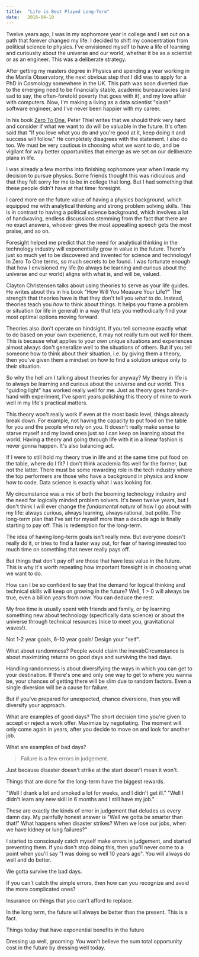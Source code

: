 ```yaml
---
title:  "Life is Best Played Long-Term"
date:   2016-04-10
---
```


Twelve years ago, I was in my sophomore year in college and I set out on a path that forever changed my life: I decided to shift my concentration from political science to physics. I've envisioned myself to have a life of learning and curiousity about the universe and our world, whether it be as a scientist or as an engineer. This was a deliberate strategy.

After getting my masters degree in Physics and spending a year working in the Manila Observatory, the next obvious step that I did was to apply for a PhD in Cosmology somewhere in the UK. This path was soon diverted due to the emerging need to be financially stable, academic bureaucracies (and sad to say, the often-foretold poverty that goes with it), and my love affair with computers. Now, I'm making a living as a data scientist "slash" software engineer, and I've never been happier with my career.

In his book [Zero To One](http://zerotoonebook.com/), Peter Thiel writes that we should think very hard and consider if what we want to do will be valuable in the future. It's often said that "If you love what you do and you're good at it, keep doing it and success will follow." He completely disagrees with the statement. I also do too. We must be very cautious in choosing what we want to do, and be vigilant for way better opportunities that emerge as we set on our deliberate plans in life.

I was already a few months into finishing sophomore year when I made my decision to pursue physics. Some friends thought this was ridiculous and that they felt sorry for me to be in college that long. But I had something that these people didn't have at that time: foresight.

I cared more on the future value of having a physics background, which equipped me with analytical thinking and strong problem solving skills. This is in contrast to having a political science background, which involves a lot of handwaving, endless discussions stemming from the fact that there are no exact answers, whoever gives the most appealling speech gets the most praise, and so on.

Foresight helped me predict that the need for analytical thinking in the technology industry will exponentially grow in value in the future. There's just so much yet to be discovered and invented for science and technology! In Zero To One terms, so much secrets to be found. I was fortunate enough that how I envisioned my life (to always be learning and curious about the universe and our world) aligns with what is, and will be, valued.

Clayton Christensen talks about using theories to serve as your life guides. He writes about this in his book "How Will You Measure Your Life?" The strength that theories have is that they don't tell you _what_ to do. Instead, theories teach you _how_ to think about things. It helps you frame a problem or situation (or life in general) in a way that lets you methodically find your most optimal options moving forward.

Theories also don't operate on hindsight. If you tell someone exactly what to do based on your own experience, it may not really turn out well for them. This is because what applies to your own unique situations and experiences almost always don't generalize well to the situations of others. But if you tell someone how to think about their situation, i.e. by giving them a theory, then you've given them a mindset on how to find a solution unique only to their situation.

So why the hell am I talking about theories for anyway? My theory in life is to always be learning and curious about the universe and our world. This "guiding light" has worked really well for me. Just as theory goes hand-in-hand with experiment, I've spent years polishing this theory of mine to work well in my life's practical matters.

This theory won't really work if even at the most basic level, things already break down. For example, not having the capacity to put food on the table for you and the people who rely on you. It doesn't really make sense to starve myself and my loved ones just so I can keep on learning about the world. Having a theory and going through life with it in a linear fashion is never gonna happen. It's also balancing act.

If I were to still hold my theory true in life and at the same time put food on the table, where do I fit? I don't think academia fits well for the former, but not the latter. There must be some rewarding role in the tech industry where the top performers are those who have a background in physics and know how to code. Data science is exactly what I was looking for.

My circumstance was a mix of both the booming technology industry and the need for logically minded problem solvers. It's been twelve years, but I don't think I will ever change the _fundamental nature_ of how I go about with my life: always curious, always learning, always rational, but polite. The long-term plan that I've set for myself more than a decade ago is finally starting to pay off. This is redemption for the long-term.

The idea of having long-term goals isn't really new. But everyone doesn't really do it, or tries to find a faster way out, for fear of having invested too much time on something that never really pays off.

But things that don't pay off are those that have less value in the future. This is why it's worth repeating how important foresight is in choosing what we want to do.

How can I be so confident to say that the demand for logical thinking and technical skills will keep on growing in the future? Well, 1 > 0 will always be true, even a billion years from now. You can deduce the rest.

My free time is usually spent with friends and family, or by learning something new about technology (specifically data science) or about the universe through technical resources (nice to meet you, gravitational waves!).

Not 1-2 year goals, 6-10 year goals! Design your "self".

What about randomness? People would claim the inevabCircumstance is about maximizing returns on good days and surviving the bad days.

Handling randomness is about diversifying the ways in which you can get to your destination. If there's one and only one way to get to where you wanna be, your chances of getting there will be slim due to random factors. Even a single diversion will be a cause for failure.

But if you've prepared for unexpected, chance diversions, then you will diversify your approach.

What are examples of good days? The short decision time you're given to accept or reject a work offer. Maximize by negotiating. The moment will only come again in years, after you decide to move on and look for another job.

What are examples of bad days?

> Failure is a few errors in judgement.

Just because disaster doesn't strike at the start doesn't mean it won't.

Things that are done for the long-term have the biggest rewards.

"Well I drank a lot and smoked a lot for weeks, and I didn't get ill."
"Well I didn't learn any new skill in 6 months and I still have my job."

These are exactly the kinds of error in judgement that deludes us every damn day. My painfully honest answer is "Well we gotta be smarter than that!" What happens when disaster strikes? When we lose our jobs, when we have kidney or lung failures?"

I started to consciously catch myself make errors in judgement, and started preventing them. If you don't stop doing this, then you'll never come to a point when you'll say "I was doing so well 10 years ago". You will always do well and do better.

We gotta survive the bad days.

If you can't catch the simple errors, then how can you recognize and avoid the more complicated ones?

Insurance on things that you can't afford to replace.

In the long term, the future will always be better than the present. This is a fact.


Things today that have exponential benefits in the future

Dressing up well, grooming:
You won't believe the sum total opportunity cost in the future by dressing well today.